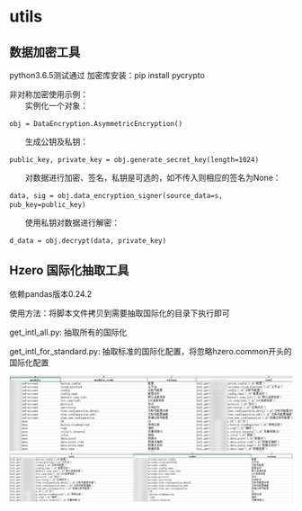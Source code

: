 # utils
## 数据加密工具
python3.6.5测试通过
加密库安装：pip install pycrypto

非对称加密使用示例：  
&emsp;&emsp;实例化一个对象：
```
obj = DataEncryption.AsymmetricEncryption()
```  
&emsp;&emsp;生成公钥及私钥：
```
public_key, private_key = obj.generate_secret_key(length=1024)
```  
&emsp;&emsp;对数据进行加密、签名，私钥是可选的，如不传入则相应的签名为None：
```
data, sig = obj.data_encryption_signer(source_data=s, pub_key=public_key)
```  
&emsp;&emsp;使用私钥对数据进行解密：
```
d_data = obj.decrypt(data, private_key)
```

## Hzero 国际化抽取工具
依赖pandas版本0.24.2

使用方法：将脚本文件拷贝到需要抽取国际化的目录下执行即可

get_intl_all.py: 抽取所有的国际化

get_intl_for_standard.py: 抽取标准的国际化配置，将忽略hzero.common开头的国际化配置

<img alt="standard" title="standard" src="images/standard.png" />
<br />
<img alt="all" title="all" src="images/all.png" />
